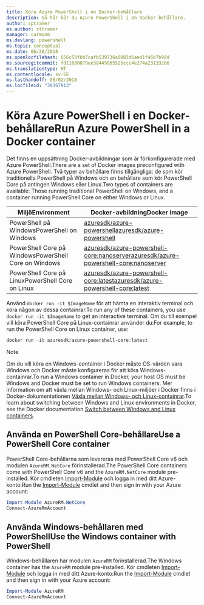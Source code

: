 ```yaml
---
title: Köra Azure PowerShell i en Docker-behållare
description: Så här kör du Azure PowerShell i en Docker-behållare.
author: sptramer
ms.author: sttramer
manager: carmonm
ms.devlang: powershell
ms.topic: conceptual
ms.date: 06/20/2018
ms.openlocfilehash: 656c58fbb7cafb539736a0083d6aed1f46b7b98d
ms.sourcegitcommit: fd11600079ee3844986552bccc4e274a231332b6
ms.translationtype: HT
ms.contentlocale: sv-SE
ms.lasthandoff: 08/02/2018
ms.locfileid: "39367913"
---
```

# <a name="run-azure-powershell-in-a-docker-container"></a><span data-ttu-id="f1a26-103">Köra Azure PowerShell i en Docker-behållare</span><span class="sxs-lookup"><span data-stu-id="f1a26-103">Run Azure PowerShell in a Docker container</span></span>

<span data-ttu-id="f1a26-104">Det finns en uppsättning Docker-avbildningar som är förkonfigurerade med Azure PowerShell.</span><span class="sxs-lookup"><span data-stu-id="f1a26-104">There are a set of Docker images preconfigured with Azure PowerShell.</span></span> <span data-ttu-id="f1a26-105">Två typer av behållare finns tillgängliga: de som kör traditionella PowerShell på Windows och en behållare som kör PowerShell Core på antingen Windows eller Linux.</span><span class="sxs-lookup"><span data-stu-id="f1a26-105">Two types of containers are available: Those running traditional PowerShell on Windows, and a container running PowerShell Core on either Windows or Linux.</span></span>

| <span data-ttu-id="f1a26-106">Miljö</span><span class="sxs-lookup"><span data-stu-id="f1a26-106">Environment</span></span> | <span data-ttu-id="f1a26-107">Docker-avbildning</span><span class="sxs-lookup"><span data-stu-id="f1a26-107">Docker image</span></span> |
|-------------|--------------|
| <span data-ttu-id="f1a26-108">PowerShell på Windows</span><span class="sxs-lookup"><span data-stu-id="f1a26-108">PowerShell on Windows</span></span> | [<span data-ttu-id="f1a26-109">azuresdk/azure-powershell</span><span class="sxs-lookup"><span data-stu-id="f1a26-109">azuresdk/azure-powershell</span></span>](https://hub.docker.com/r/azuresdk/azure-powershell/) |
| <span data-ttu-id="f1a26-110">PowerShell Core på Windows</span><span class="sxs-lookup"><span data-stu-id="f1a26-110">PowerShell Core on Windows</span></span> | [<span data-ttu-id="f1a26-111">azuresdk/azure-powershell-core:nanoserver</span><span class="sxs-lookup"><span data-stu-id="f1a26-111">azuresdk/azure-powershell-core:nanoserver</span></span>](https://hub.docker.com/r/azuresdk/azure-powershell-core/) |
| <span data-ttu-id="f1a26-112">PowerShell Core på Linux</span><span class="sxs-lookup"><span data-stu-id="f1a26-112">PowerShell Core on Linux</span></span> | [<span data-ttu-id="f1a26-113">azuresdk/azure-powershell-core:latest</span><span class="sxs-lookup"><span data-stu-id="f1a26-113">azuresdk/azure-powershell-core:latest</span></span>](https://hub.docker.com/r/azuresdk/azure-powershell-core/) |

<span data-ttu-id="f1a26-114">Använd `docker run -it $ImageName` för att hämta en interaktiv terminal och köra någon av dessa containrar.</span><span class="sxs-lookup"><span data-stu-id="f1a26-114">To run any of these containers, you use `docker run -it $ImageName` to get an interactive terminal.</span></span> <span data-ttu-id="f1a26-115">Om du till exempel vill köra PowerShell Core på Linux-containrar använder du:</span><span class="sxs-lookup"><span data-stu-id="f1a26-115">For example, to run the PowerShell Core on Linux container, use:</span></span>

```powershell
docker run -it azuresdk/azure-powershell-core:latest
```

> [!NOTE]
> <span data-ttu-id="f1a26-116">Om du vill köra en Windows-container i Docker måste OS-värden vara Windows och Docker måste konfigureras för att köra Windows-containrar.</span><span class="sxs-lookup"><span data-stu-id="f1a26-116">To run a Windows container in Docker, your host OS must be Windows and Docker must be set to run Windows containers.</span></span> <span data-ttu-id="f1a26-117">Mer information om att växla mellan Windows- och Linux-miljöer i Docker finns i Docker-dokumentationen [Växla mellan Windows- och Linux-containrar](https://docs.docker.com/docker-for-windows/#switch-between-windows-and-linux-containers).</span><span class="sxs-lookup"><span data-stu-id="f1a26-117">To learn about switching between Windows and Linux environments in Docker, see the Docker documentation [Switch between Windows and Linux containers](https://docs.docker.com/docker-for-windows/#switch-between-windows-and-linux-containers).</span></span>

## <a name="use-a-powershell-core-container"></a><span data-ttu-id="f1a26-118">Använda en PowerShell Core-behållare</span><span class="sxs-lookup"><span data-stu-id="f1a26-118">Use a PowerShell Core container</span></span>

<span data-ttu-id="f1a26-119">PowerShell Core-behållarna som levereras med PowerShell Core v6 och modulen `AzureRM.NetCore` förinstallerad.</span><span class="sxs-lookup"><span data-stu-id="f1a26-119">The PowerShell Core containers come with PowerShell Core v6 and the `AzureRM.NetCore` module pre-installed.</span></span> <span data-ttu-id="f1a26-120">Kör cmdleten [Import-Module](/powershell/module/microsoft.powershell.core/import-module) och logga in med ditt Azure-konto:</span><span class="sxs-lookup"><span data-stu-id="f1a26-120">Run the [Import-Module](/powershell/module/microsoft.powershell.core/import-module) cmdlet and then sign in with your Azure account:</span></span>

```powershell
Import-Module AzureRM.NetCore
Connect-AzureRmAccount
```

## <a name="use-the-windows-container-with-powershell"></a><span data-ttu-id="f1a26-121">Använda Windows-behållaren med PowerShell</span><span class="sxs-lookup"><span data-stu-id="f1a26-121">Use the Windows container with PowerShell</span></span>

<span data-ttu-id="f1a26-122">Windows-behållaren har modulen `AzureRM` förinstallerad.</span><span class="sxs-lookup"><span data-stu-id="f1a26-122">The Windows container has the `AzureRM` module pre-installed.</span></span> <span data-ttu-id="f1a26-123">Kör cmdleten [Import-Module](/powershell/module/microsoft.powershell.core/import-module) och logga in med ditt Azure-konto:</span><span class="sxs-lookup"><span data-stu-id="f1a26-123">Run the [Import-Module](/powershell/module/microsoft.powershell.core/import-module) cmdlet and then sign in with your Azure account:</span></span>

```powershell
Import-Module AzureRM
Connect-AzureRmAccount
```